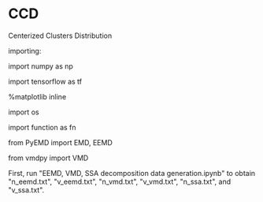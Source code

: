 # CCD
Centerized Clusters Distribution


importing:


import numpy as np


import tensorflow as tf


%matplotlib inline


import os


import function as fn


from PyEMD import EMD, EEMD


from vmdpy import VMD


First, run "EEMD, VMD, SSA decomposition data generation.ipynb" to obtain "n_eemd.txt", "v_eemd.txt", "n_vmd.txt", "v_vmd.txt", "n_ssa.txt", and "v_ssa.txt".
